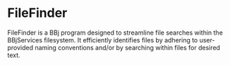 # FileFinder
FileFinder is a BBj program designed to streamline file searches within the BBjServices filesystem. It efficiently identifies files by adhering to user-provided naming conventions and/or by searching within files for desired text.

